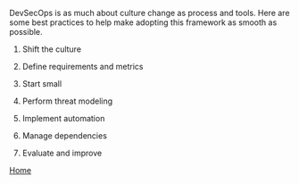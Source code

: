 DevSecOps is as much about culture change as process and tools. Here are some best practices to help make adopting this framework as smooth as possible.

1. Shift the culture

2. Define requirements and metrics

3. Start small

4. Perform threat modeling

5. Implement automation

6. Manage dependencies

7. Evaluate and improve

[Home](https://kangdmi.github.io/skills-github-pages/)
